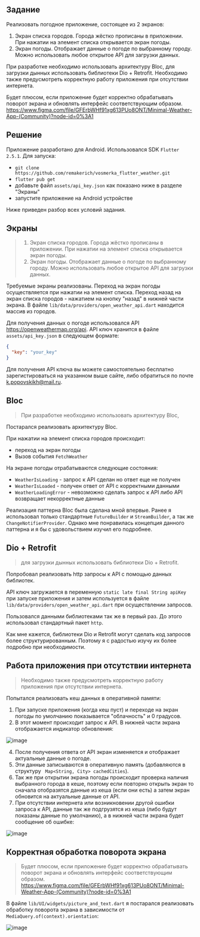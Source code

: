 ## Задание

Реализовать погодное приложение, состоящее из 2 экранов:
1. Экран списка городов. Города жёстко прописаны в приложении. При нажатии на элемент списка открывается экран погоды.
2. Экран погоды. Отображает данные о погоде по выбранному городу. Можно использовать любое открытое API для загрузки данных.

При разработке необходимо использовать архитектуру Bloc, для загрузки дынных использовать библиотеки Dio + Retrofit. Необходимо также предусмотреть корректную работу приложения при отсутствии интернета.

Будет плюсом, если приложение будет корректно обрабатывать поворот экрана и обновлять интерфейс соответствующим образом.
https://www.figma.com/file/GFErbWHf91xg613PUo8ONT/Minimal-Weather-App-(Community)?node-id=0%3A1

## Решение
Приложение разработано для Android. Использовался SDK `Flutter 2.5.1`. Для запуска:
- `git clone https://github.com/remakerich/vosmerka_flutter_weather.git`
- `flutter pub get`
- добавьте файл `assets/api_key.json` как показано ниже в разделе "Экраны"
- запустите приложение на Android устройстве

Ниже приведен разбор всех условий задания.

## Экраны

> 1. Экран списка городов. Города жёстко прописаны в приложении. При нажатии на элемент списка открывается экран погоды. 
> 2. Экран погоды. Отображает данные о погоде по выбранному городу. Можно использовать любое открытое API для загрузки данных.

Требуемые экраны реализованы. Переход на экран погоды осуществляется при нажатии на элемент списка. Переход назад на экран списка городов - нажатием на кнопку "назад" в нижней части экрана.
   В файле `lib/data/providers/open_weather_api.dart` находится массив из городов.

Для получения данных о погоде использовался API https://openweathermap.org/api.
   API ключ хранится в файле `assets/api_key.json` в следующем формате:

```json
{
  "key": "your_key"
}
```

Для получения API ключа вы можете самостоятельно бесплатно зарегистироваться на указанном выше сайте, либо обратиться по почте k.popovskikh@mail.ru.

## Bloc
> При разработке необходимо использовать архитектуру Bloc,

Постарался реализовать архитектуру Bloc.

При нажатии на элемент списка городов проиcходит:

- переход на экран погоды
- Вызов события `FetchWeather`

На экране погоды отрабатываются следующие состояния:

- `WeatherIsLoading` - запрос к API сделан но ответ еще не получен
- `WeatherIsLoaded` - получен ответ от API с корректными данными
- `WeatherLoadingError` - невозможно сделать запрос к API либо API возвращает некорректные данные

Реализация паттерна Bloc была сделана мной впервые. Ранее я использовал только стандартные `FutureBuilder` и `StreamBuilder`, а так же `ChangeNotifierProvider`. Однако мне понравилась концепция данного паттерна и я бы с удовольствием изучил его подробнее.
## Dio + Retrofit
> для загрузки дынных использовать библиотеки Dio + Retrofit.

Попробовал реализовать http запросы к API с помощью данных библиотек.

API ключ загружается в переменную `static late final String apiKey` при запуске приложения и затем используется в файле `lib/data/providers/open_weather_api.dart` при осуществлении запросов.

Пользовался данными библиотеками так же в первый раз. До этого использовал стандартный пакет `http`. 

Как мне кажется, библиотеки Dio и Retrofit могут сделать код запросов более структурированным. Поэтому я с радостью изучу их более подробно при необходимости.

## Работа приложения при отсутствии интернета
> Необходимо также предусмотреть корректную работу приложения при отсутствии интернета.

Попытался реализовать кеш данных в оперативной памяти:

1. При запуске приложения (когда кеш пуст) и переходе на экран погоды по умолчанию показывается "облачность" и 0 градусов.
2. В этот момент происходит запрос к API. В нижней части экрана отображается индикатор обновления:

![image](https://user-images.githubusercontent.com/85007290/146403654-aa8b5bb1-9cef-4371-af30-daa0541fa6d7.png)

4. После получения ответа от API экран изменяется и отображает актуальные данные о погоде.
5. Эти данные записываются в оперативную память (добавляются в структуру ` Map<String, City> cachedCities`).
6. Так же при открытии экрана погоды происходит проверка наличия выбранного города в кеше, поэтому если повторно открыть экран то сначала отобразятся данные из кеша (если они есть) а затем экран обновится на актуальные данные от API.
7. При отсутствии интернета или возникновении другой ошибки запроса к API, данные так же подгрузятся из кеша (либо будут показаны данные по умолчанию), а в нижней части экрана будет сообщение об ошибке:

![image](https://user-images.githubusercontent.com/85007290/146402701-75b9abb2-fbbe-4cdb-82ec-66129e769b88.png)

## Корректная обработка поворота экрана
> Будет плюсом, если приложение будет корректно обрабатывать поворот экрана и обновлять интерфейс соответствующим образом. https://www.figma.com/file/GFErbWHf91xg613PUo8ONT/Minimal-Weather-App-(Community)?node-id=0%3A1

В файле `lib/UI/widgets/picture_and_text.dart` я постарался реализовать обработку поворота экрана в зависимости от `MediaQuery.of(context).orientation`:

![image](https://user-images.githubusercontent.com/85007290/146358156-3bbbc48c-088d-433b-abf3-c2c3e0179a99.png)
